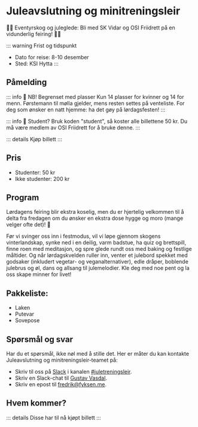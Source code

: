 # Juleavslutning og minitreningsleir


🎉✨ Eventyrskog og juleglede: Bli med SK Vidar og OSI Friidrett på en vidunderlig feiring! 🌲🌟

::: warning Frist og tidspunkt
* Dato for reise: 8-10 desember
* Sted: KSI Hytta
:::


## Påmelding

::: info 🔔 NB! Begrenset med plasser
Kun 14 plasser for kvinner og 14 for menn. Førstemann til mølla gjelder,  mens resten settes på venteliste. For deg som ønsker en natt hjemme: ha det gøy på lørdagsfesten!
:::

::: info 👼 Student?
Bruk koden "student", så koster alle billettene 50 kr. Du må være medlem av OSI Friidrett for å bruke denne.
:::

<script setup>
import PretixWidgetCompat from '/arrangementer/PretixWidgetCompat-osi.vue'
import AttendeesTable from '/arrangementer/attendees.vue'
</script>

::: details Kjøp billett
<PretixWidgetCompat eventId="minitreningsleir" />
:::

 


## Pris

* Studenter: 50 kr
* Ikke studenter: 200 kr


## Program
Lørdagens feiring blir ekstra koselig, men du er hjertelig velkommen til å delta fra fredagen om du ønsker en ekstra dose hygge og moro (mange velger ofte det)! 🎉

Før vi svinger oss inn i festmodus, vil vi løpe gjennom skogens vinterlandskap, synke ned i en deilig, varm badstue, ha quiz og brettspill, finne roen med meditasjon, og spre glede rundt oss med baking og festlige måltider. Og når lørdagskvelden ruller inn, venter et julebord spekket med godsaker (inkludert vegetar- og veganalternativer), edle dråper, boblende julebrus og øl, dans og allsang til julemelodier. Kle deg med noe pent og la oss skape minner for livet!

## Pakkeliste:
* Laken
* Putevar
* Sovepose


## Spørsmål og svar

Har du et spørsmål, ikke nøl med å stille det.  Her er måter du kan kontakte Juleavslutning og minitreningsleir-teamet på:

* Skriv til oss på [Slack](/diverse/chat) i kanalen [#juletreningsleir](https://skvidar.slack.com/archives/C064JPKRJ9K).
* Skriv en Slack-chat til [Gustav Vasdal](https://skvidar.slack.com/archives/D061Q7ZSE73).
* Skriv en epost til fredrik@fyksen.me.

## Hvem kommer?

::: details Disse har til nå kjøpt billett
<AttendeesTable eventId="minitreningsleir"/>
:::
